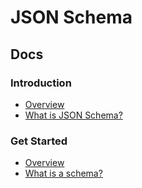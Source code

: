 # JSON Schema
## Docs
### Introduction
* [Overview](https://json-schema.org/docs)
* [What is JSON Schema?](https://json-schema.org/overview/what-is-jsonschema)

### Get Started
* [Overview](https://json-schema.org/learn)
* [What is a schema?](https://json-schema.org/understanding-json-schema/about)
